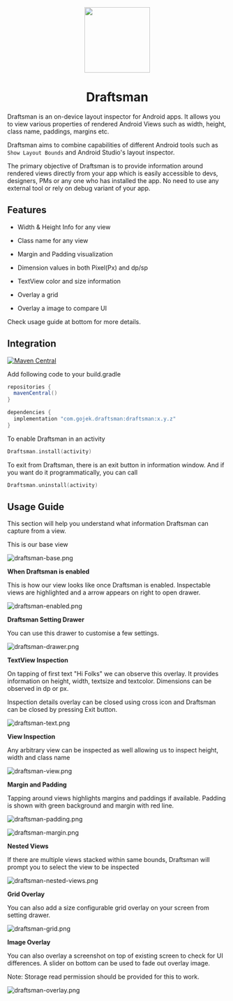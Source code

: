 <div align="center">
<img src="./draftsman/art/logo.svg" width=150 height=150/>
<br>
<h1>Draftsman</h1>
</div>

Draftsman is an on-device layout inspector for Android apps. It allows you to view various properties of rendered Android Views such as width, height, class name, paddings, margins etc.

Draftsman aims to combine capabilities of different Android tools such as `Show Layout Bounds` and Android Studio's layout inspector.

The primary objective of Draftsman is to provide information around rendered views directly from your app which is easily accessible to devs, designers, PMs or any one who has installed the app. No need to use any external tool or rely on debug variant of your app.

## Features

* Width & Height Info for any view

* Class name for any view

* Margin and Padding visualization

* Dimension values in both Pixel(Px) and dp/sp

* TextView color and size information 

* Overlay a grid

* Overlay a image to compare UI

Check usage guide at bottom for more details.

## Integration
[![Maven Central](https://img.shields.io/maven-central/v/com.gojek.draftsman/draftsman.svg?label=Maven%20Central)](https://search.maven.org/search?q=g:%22com.gojek.draftsman%22%20AND%20a:%22draftsman%22)

Add following code to your build.gradle

```groovy
repositories {
  mavenCentral()
}

dependencies {
  implementation "com.gojek.draftsman:draftsman:x.y.z"
}
```

To enable Draftsman in an activity

```kotlin
Draftsman.install(activity)
```

To exit from Draftsman, there is an exit button in information window. And if you want do it programmatically, you can call

```kotlin
Draftsman.uninstall(activity)
```

## Usage Guide

This section will help you understand what information Draftsman can capture from a view.

This is our base view

![draftsman-base.png](/draftsman/art/draftsman-base.png)

**When Draftsman is enabled**

This is how our view looks like once Draftsman is enabled. Inspectable views are highlighted and a arrow appears on right to open drawer.

![draftsman-enabled.png](/draftsman/art/draftsman-enabled.png)

**Draftsman Setting Drawer**

You can use this drawer to customise a few settings.

![draftsman-drawer.png](/draftsman/art/draftsman-drawer.png)

**TextView Inspection**

On tapping of first text "Hi Folks" we can observe this overlay. It provides information on height, width, textsize and textcolor. Dimensions can be observed in dp or px.

Inspection details overlay can be closed using cross icon and Draftsman can be closed by pressing Exit button.

![draftsman-text.png](/draftsman/art/draftsman-text.png)

**View Inspection**

Any arbitrary view can be inspected as well allowing us to inspect height, width and class name

![draftsman-view.png](/draftsman/art/draftsman-view.png)

**Margin and Padding**

Tapping around views highlights margins and paddings if available. Padding is shown with green background and margin with red line.

![draftsman-padding.png](/draftsman/art/draftsman-padding.png)

![draftsman-margin.png](/draftsman/art/draftsman-margin.png)

**Nested Views**

If there are multiple views stacked within same bounds, Draftsman will prompt you to select the view to be inspected

![draftsman-nested-views.png](/draftsman/art/draftsman-nested-views.png)

**Grid Overlay**

You can also add a size configurable grid overlay on your screen from setting drawer.

![draftsman-grid.png](/draftsman/art/draftsman-grid.png)

**Image Overlay**

You can also overlay a screenshot on top of existing screen to check for UI differences. A slider on bottom can be used to fade out overlay image.

Note: Storage read permission should be provided for this to work.

![draftsman-overlay.png](/draftsman/art/draftsman-overlay.png)
